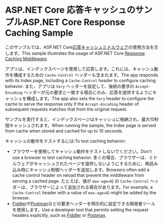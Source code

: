 # <a name="aspnet-core-response-caching-sample"></a><span data-ttu-id="807e9-101">ASP.NET Core 応答キャッシュのサンプル</span><span class="sxs-lookup"><span data-stu-id="807e9-101">ASP.NET Core Response Caching Sample</span></span>

<span data-ttu-id="807e9-102">このサンプルでは、ASP.NET Core[応答キャッシュミドルウェア](https://docs.microsoft.com/aspnet/core/performance/caching/middleware)の使用方法を示します。</span><span class="sxs-lookup"><span data-stu-id="807e9-102">This sample illustrates the usage of ASP.NET Core [Response Caching Middleware](https://docs.microsoft.com/aspnet/core/performance/caching/middleware).</span></span>

<span data-ttu-id="807e9-103">アプリは、インデックスページを使用して応答します。これには、キャッシュ動作を構成するための `Cache-Control` ヘッダーも含まれます。</span><span class="sxs-lookup"><span data-stu-id="807e9-103">The app responds with its Index page, including a `Cache-Control` header to configure caching behavior.</span></span> <span data-ttu-id="807e9-104">また、アプリは `Vary` ヘッダーを設定して、後続の要求の `Accept-Encoding` ヘッダーが元の要求と一致する場合にのみ、応答を提供するようにキャッシュを構成します。</span><span class="sxs-lookup"><span data-stu-id="807e9-104">The app also sets the `Vary` header to configure the cache to serve the response only if the `Accept-Encoding` header of subsequent requests matches that from the original request.</span></span>

<span data-ttu-id="807e9-105">サンプルを実行すると、インデックスページはキャッシュに格納され、最大10秒間キャッシュされます。</span><span class="sxs-lookup"><span data-stu-id="807e9-105">When running the sample, the Index page is served from cache when stored and cached for up to 10 seconds.</span></span>

<span data-ttu-id="807e9-106">キャッシュの動作をテストするには:</span><span class="sxs-lookup"><span data-stu-id="807e9-106">To test caching behavior:</span></span>

* <span data-ttu-id="807e9-107">ブラウザーを使用してキャッシュ動作をテストしないでください。</span><span class="sxs-lookup"><span data-stu-id="807e9-107">Don't use a browser to test caching behavior.</span></span> <span data-ttu-id="807e9-108">多くの場合、ブラウザーは、ミドルウェアがキャッシュされたページを提供しないようにするために、再読み込み時にキャッシュ制御ヘッダーを追加します。</span><span class="sxs-lookup"><span data-stu-id="807e9-108">Browsers often add a cache control header on reload that prevent the middleware from serving a cached page.</span></span> <span data-ttu-id="807e9-109">たとえば、値が `max-age=0`) の `Cache-Control` ヘッダーは、ブラウザーによって追加される場合があります。</span><span class="sxs-lookup"><span data-stu-id="807e9-109">For example, a `Cache-Control` header with a value of `max-age=0`) might be added by the browser.</span></span>
* <span data-ttu-id="807e9-110"><a href="https://www.telerik.com/fiddler">Fiddler</a>や<a href="https://www.getpostman.com/">Postman</a>などの要求ヘッダーを明示的に設定できる開発者ツールを使用します。</span><span class="sxs-lookup"><span data-stu-id="807e9-110">Use a developer tool that permits setting the request headers explicitly, such as <a href="https://www.telerik.com/fiddler">Fiddler</a> or <a href="https://www.getpostman.com/">Postman</a>.</span></span>

